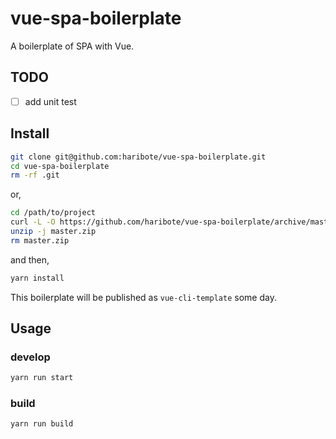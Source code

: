 # vue-spa-boilerplate
A boilerplate of SPA with Vue.

## TODO
- [ ] add unit test

## Install

```bash
git clone git@github.com:haribote/vue-spa-boilerplate.git
cd vue-spa-boilerplate
rm -rf .git
```

or,

```bash
cd /path/to/project
curl -L -O https://github.com/haribote/vue-spa-boilerplate/archive/master.zip
unzip -j master.zip
rm master.zip
```

and then,

```bash
yarn install
```

This boilerplate will be published as `vue-cli-template` some day.

## Usage

### develop
```bash
yarn run start
```

### build
```bash
yarn run build
```

